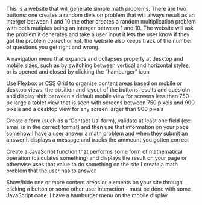 This is a website that will generate simple math problems. There are two buttons: one creates a random division problem that will always result as an interger between 1 and 10 the other creates a random multiplication problem with both mutiples being an interger between 1 and 10. The website will ask the problem it generates and take a user input it lets the user know if they got the problem correct or not. the website also keeps track of the number of questions you get right and wrong.


A navigation menu that expands and collapses properly at desktop and mobile sizes, such as by switching between vertical and horizontal styles, or is opened and closed by clicking the “hamburger” icon

Use Flexbox or CSS Grid to organize content areas based on mobile or desktop views. the position and layout of the buttons results and quesiotn and display shift between a default mobile view for screens less than 750 px large a tablet view that is seen with screens between 750 pixels and 900 pixels and a desktop view for any screen larger than 900 pixels

Create a form (such as a ‘Contact Us’ form), validate at least one field (ex: email is in the correct format) and then use that information on your page somehow I have a user answer a math problem and when they submit an answer it displays a message and tracks the ammount you gotten correct

Create a JavaScript function that performs some form of mathematical operation (calculates something) and displays the result on your page or otherwise uses that value to do something on the site I create a math problem that the user has to answer

Show/hide one or more content areas or elements on your site through clicking a button or some other user interaction - must be done with some JavaScript code.
I have a hamburger menu on the mobile display
